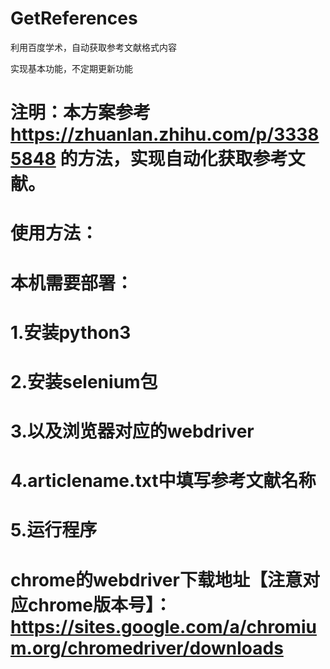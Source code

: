 # GetReferences
利用百度学术，自动获取参考文献格式内容

实现基本功能，不定期更新功能



# 注明：本方案参考 https://zhuanlan.zhihu.com/p/33385848 的方法，实现自动化获取参考文献。
#
# 使用方法：
# 本机需要部署：
# 1.安装python3
# 2.安装selenium包
# 3.以及浏览器对应的webdriver
# 4.articlename.txt中填写参考文献名称
# 5.运行程序
# chrome的webdriver下载地址【注意对应chrome版本号】：https://sites.google.com/a/chromium.org/chromedriver/downloads
